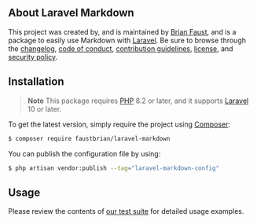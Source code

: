 ## About Laravel Markdown

This project was created by, and is maintained by [Brian Faust](https://github.com/faustbrian), and is a package to easily use Markdown with [Laravel](https://laravel.com/). Be sure to browse through the [changelog](CHANGELOG.md), [code of conduct](.github/CODE_OF_CONDUCT.md), [contribution guidelines](.github/CONTRIBUTING.md), [license](LICENSE), and [security policy](.github/SECURITY.md).

## Installation

> **Note**
> This package requires [PHP](https://www.php.net/) 8.2 or later, and it supports [Laravel](https://laravel.com/) 10 or later.

To get the latest version, simply require the project using [Composer](https://getcomposer.org/):

```bash
$ composer require faustbrian/laravel-markdown
```

You can publish the configuration file by using:

```bash
$ php artisan vendor:publish --tag="laravel-markdown-config"
```

## Usage

Please review the contents of [our test suite](/tests) for detailed usage examples.
